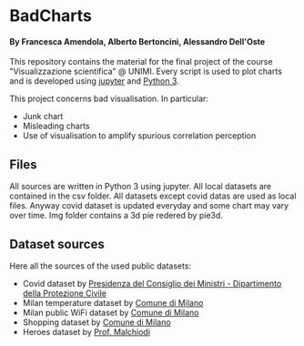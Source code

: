 # BadCharts
#### By Francesca Amendola, Alberto Bertoncini, Alessandro Dell'Oste
This repository contains the material for the final project of the course "Visualizzazione scientifica" @ UNIMI.
Every script is used to plot charts and is developed using [jupyter](https://jupyter.org) and [Python 3](https://www.python.org).

This project concerns bad visualisation.
In particular:
* Junk chart
* Misleading charts
* Use of visualisation to amplify spurious correlation perception

## Files
All sources are written in Python 3 using jupyter. 
All local datasets are contained in the csv folder. 
All datasets except covid datas are used as local files. 
Anyway covid dataset is updated everyday and some chart may vary over time. 
Img folder contains a 3d pie redered by pie3d.

## Dataset sources
Here all the sources of the used public datasets:
* Covid dataset by [Presidenza del Consiglio dei Ministri - Dipartimento della Protezione Civile](https://github.com/pcm-dpc/COVID-19)
* Milan temperature dataset by [Comune di Milano](https://dati.comune.milano.it/dataset)
* Milan public WiFi dataset by [Comune di Milano](https://dati.comune.milano.it/dataset)
* Shopping dataset by [Comune di Milano](https://dati.comune.milano.it/dataset)
* Heroes dataset by [Prof. Malchiodi](https://github.com/dariomalchiodi/superhero-datascience)